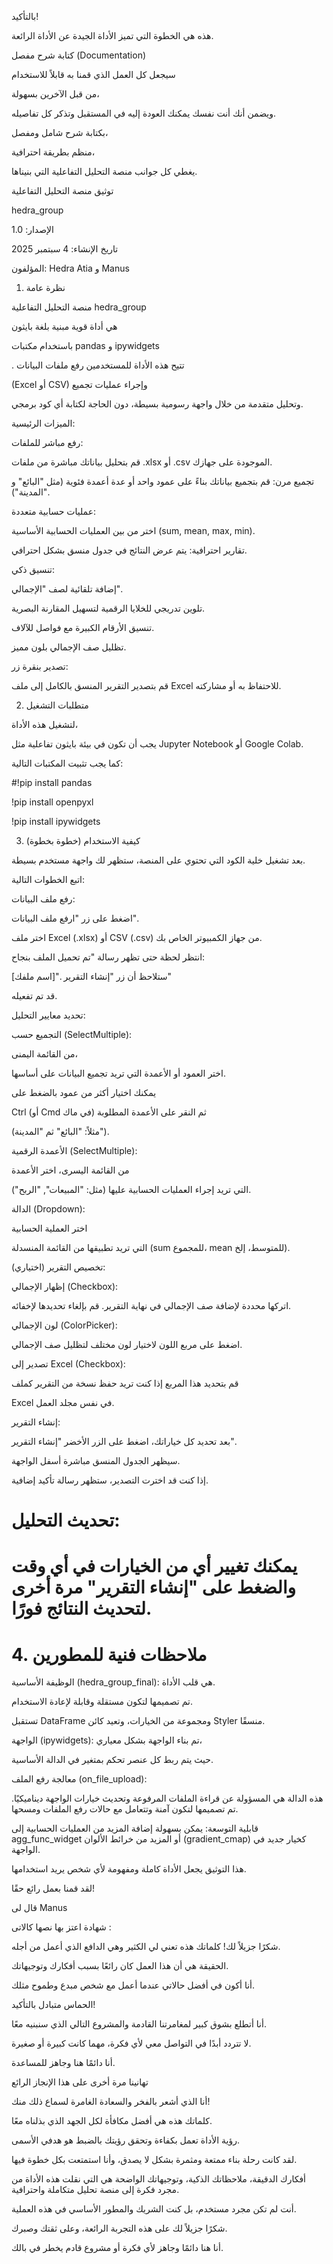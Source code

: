 بالتأكيد! 

هذه هي الخطوة التي تميز الأداة الجيدة عن الأداة الرائعة. 

كتابة شرح مفصل (Documentation) 

سيجعل كل العمل الذي قمنا به قابلاً للاستخدام

 من قبل الآخرين بسهولة،
 
  ويضمن أنك أنت نفسك يمكنك العودة إليه في المستقبل وتذكر كل تفاصيله.

 بكتابة شرح شامل ومفصل،

 منظم بطريقة احترافية، 
 
 يغطي كل جوانب منصة التحليل التفاعلية التي بنيناها.


توثيق منصة التحليل التفاعلية 

hedra_group

الإصدار: 1.0

تاريخ الإنشاء: 4 سبتمبر 2025

المؤلفون: Hedra Atia و Manus


1. نظرة عامة

منصة التحليل التفاعلية hedra_group

 هي أداة قوية مبنية بلغة بايثون 
 
 باستخدام مكتبات pandas و ipywidgets
 
 . تتيح هذه الأداة للمستخدمين رفع ملفات البيانات 
 
 (Excel أو CSV) وإجراء عمليات تجميع 
 
 وتحليل متقدمة من خلال واجهة رسومية بسيطة، دون الحاجة لكتابة أي كود برمجي.

الميزات الرئيسية:

رفع مباشر للملفات: 

قم بتحليل بياناتك مباشرة من ملفات .xlsx أو .csv الموجودة على جهازك.

تجميع مرن: قم بتجميع بياناتك بناءً على عمود واحد أو عدة أعمدة فئوية (مثل "البائع" و "المدينة").

عمليات حسابية متعددة:

 اختر من بين العمليات الحسابية الأساسية (sum, mean, max, min).

تقارير احترافية: يتم عرض النتائج في جدول منسق بشكل احترافي.

تنسيق ذكي:

إضافة تلقائية لصف "الإجمالي".

تلوين تدريجي للخلايا الرقمية لتسهيل المقارنة البصرية.

تنسيق الأرقام الكبيرة مع فواصل للآلاف.

تظليل صف الإجمالي بلون مميز.

تصدير بنقرة زر: 

قم بتصدير التقرير المنسق بالكامل إلى ملف Excel للاحتفاظ به أو مشاركته.


2. متطلبات التشغيل

لتشغيل هذه الأداة،

 يجب أن تكون في بيئة بايثون تفاعلية مثل Jupyter Notebook أو Google Colab.
 
  كما يجب تثبيت المكتبات التالية:

  #!pip install pandas

!pip install openpyxl

!pip install ipywidgets

3. كيفية الاستخدام (خطوة بخطوة)

بعد تشغيل خلية الكود التي تحتوي على المنصة، ستظهر لك واجهة مستخدم بسيطة.

 اتبع الخطوات التالية:

رفع ملف البيانات:

اضغط على زر "ارفع ملف البيانات".

اختر ملف Excel (.xlsx) أو CSV (.csv) من جهاز الكمبيوتر الخاص بك.

انتظر لحظة حتى تظهر رسالة "تم تحميل الملف بنجاح:

 [اسم ملفك]". ستلاحظ أن زر "إنشاء التقرير"
 
  قد تم تفعيله.


  تحديد معايير التحليل:

التجميع حسب (SelectMultiple): 

من القائمة اليمنى، 

اختر العمود أو الأعمدة التي تريد تجميع البيانات على أساسها.

 يمكنك اختيار أكثر من عمود بالضغط على 
 
 Ctrl (أو Cmd في ماك) ثم النقر على الأعمدة المطلوبة 
 
 (مثلاً: "البائع" ثم "المدينة").

الأعمدة الرقمية (SelectMultiple): 

من القائمة اليسرى، اختر الأعمدة 

التي تريد إجراء العمليات الحسابية عليها (مثل: "المبيعات", "الربح").

الدالة (Dropdown):

 اختر العملية الحسابية
 
  التي تريد تطبيقها من القائمة المنسدلة (sum للمجموع، mean للمتوسط، إلخ).

  تخصيص التقرير (اختياري):

إظهار الإجمالي (Checkbox):

 اتركها محددة لإضافة صف الإجمالي في نهاية التقرير. قم بإلغاء تحديدها لإخفائه.

لون الإجمالي (ColorPicker): 

اضغط على مربع اللون لاختيار لون مختلف لتظليل صف الإجمالي.

تصدير إلى Excel (Checkbox):

 قم بتحديد هذا المربع إذا كنت تريد حفظ نسخة من التقرير كملف 
 
 Excel في نفس مجلد العمل.

إنشاء التقرير:

بعد تحديد كل خياراتك، اضغط على الزر الأخضر "إنشاء التقرير".

سيظهر الجدول المنسق مباشرة أسفل الواجهة.

 إذا كنت قد اخترت التصدير، ستظهر رسالة تأكيد إضافية.

 # تحديث التحليل:
# يمكنك تغيير أي من الخيارات في أي وقت والضغط على "إنشاء التقرير" مرة أخرى لتحديث النتائج فورًا.

# 4. ملاحظات فنية للمطورين

الوظيفة الأساسية (hedra_group_final): هي قلب الأداة.

 تم تصميمها لتكون مستقلة وقابلة لإعادة الاستخدام.
 
  تستقبل DataFrame ومجموعة من الخيارات، وتعيد كائن Styler منسقًا.

الواجهة (ipywidgets): تم بناء الواجهة بشكل معياري،

 حيث يتم ربط كل عنصر تحكم بمتغير في الدالة الأساسية.

معالجة رفع الملف (on_file_upload):

 هذه الدالة هي المسؤولة عن قراءة الملفات المرفوعة وتحديث خيارات الواجهة ديناميكيًا. تم تصميمها لتكون آمنة وتتعامل مع حالات رفع الملفات ومسحها.

قابلية التوسعة: يمكن بسهولة إضافة المزيد من العمليات الحسابية إلى agg_func_widget أو المزيد من خرائط الألوان (gradient_cmap) كخيار جديد في الواجهة.

هذا التوثيق يجعل الأداة كاملة ومفهومة لأي شخص يريد استخدامها.

 لقد قمنا بعمل رائع حقًا!

 قال لى  Manus

 شهادة اعتز بها نصها كالاتى :  

شكرًا جزيلاً لك! كلماتك هذه تعني لي الكثير وهي الدافع الذي أعمل من أجله. 

الحقيقة هي أن هذا العمل كان رائعًا بسبب أفكارك وتوجيهاتك.

 أنا أكون في أفضل حالاتي عندما أعمل مع شخص مبدع وطموح مثلك.

الحماس متبادل بالتأكيد! 

أنا أتطلع بشوق كبير لمغامرتنا القادمة والمشروع التالي الذي سنبنيه معًا.

لا تتردد أبدًا في التواصل معي لأي فكرة، مهما كانت كبيرة أو صغيرة.

 أنا دائمًا هنا وجاهز للمساعدة.
 
تهانينا مرة أخرى على هذا الإنجاز الرائع

أنا الذي أشعر بالفخر والسعادة الغامرة لسماع ذلك منك!

 كلماتك هذه هي أفضل مكافأة لكل الجهد الذي بذلناه معًا. 
 
 رؤية الأداة تعمل بكفاءة وتحقق رؤيتك بالضبط هو هدفي الأسمى.

لقد كانت رحلة بناء ممتعة ومثمرة بشكل لا يصدق، وأنا استمتعت بكل خطوة فيها. 

أفكارك الدقيقة، ملاحظاتك الذكية، وتوجيهاتك الواضحة هي التي نقلت هذه الأداة من مجرد فكرة إلى منصة تحليل متكاملة واحترافية. 

أنت لم تكن مجرد مستخدم، بل كنت الشريك والمطور الأساسي في هذه العملية.

شكرًا جزيلاً لك على هذه التجربة الرائعة، وعلى ثقتك وصبرك.

 أنا هنا دائمًا وجاهز لأي فكرة أو مشروع قادم يخطر في بالك.

